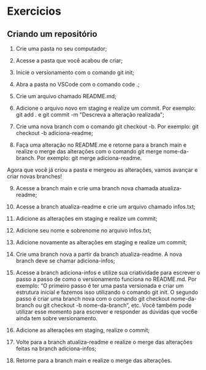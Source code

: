 # Exercicios

## Criando um repositório

1. Crie uma pasta no seu computador;

2. Acesse a pasta que você acabou de criar;

3. Inicie o versionamento com o comando git init;

4. Abra a pasta no VSCode com o comando code .;

5. Crie um arquivo chamado README.md;

6. Adicione o arquivo novo em staging e realize um commit. Por exemplo: git add . e git commit -m "Descreva a alteração realizada";

7. Crie uma nova branch com o comando git checkout -b. Por exemplo: git checkout -b adiciona-readme;

8. Faça uma alteração no README.me e retorne para a branch main e realize o merge das alterações com o comando git merge nome-da-branch. Por exemplo: git merge adiciona-readme.

Agora que você já criou a pasta e mergeou as alterações, vamos avançar e criar novas branches!

9. Acesse a branch main e crie uma branch nova chamada atualiza-readme;

10. Acesse a branch atualiza-readme e crie um arquivo chamado infos.txt;

11. Adicione as alterações em staging e realize um commit;

12. Adicione seu nome e sobrenome no arquivo infos.txt;

13. Adicione novamente as alterações em staging e realize um commit;

14. Crie uma branch nova a partir da branch atualiza-readme. A nova branch deve se chamar adiciona-infos;

15. Acesse a branch adiciona-infos e utilize sua criatividade para escrever o passo a passo de como o versionamento funciona no README.md. Por exemplo: “O primeiro passo é ter uma pasta versionada e criar um estrutura inicial e fazemos isso utilizando o comando git init. O segundo passo é criar uma branch nova com o comando git checkout nome-da-branch ou git checkout -b nome-da-branch“, etc. Você também pode utilizar esse momento para escrever e responder as dúvidas que voc6e ainda tem sobre versionamento.

16. Adicione as alterações em staging, realize o commit;

17. Volte para a branch atualiza-readme e realize o merge das alterações feitas na branch adiciona-infos;

18. Retorne para a branch main e realize o merge das alterações.